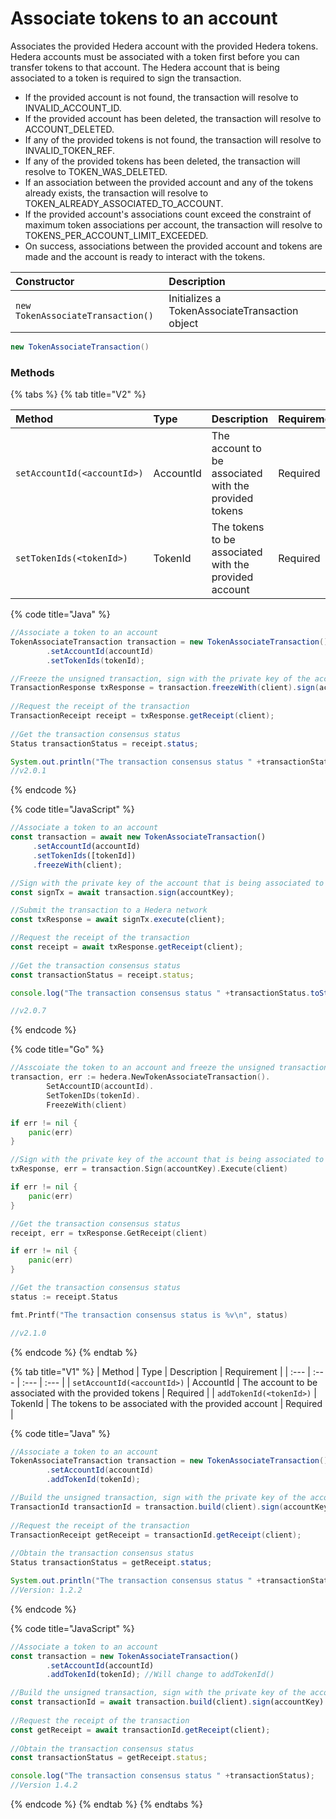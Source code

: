 # Associate tokens to an account

Associates the provided Hedera account with the provided Hedera tokens. Hedera accounts must be associated with a token first before you can transfer tokens to that account. The Hedera account that is being associated to a token is required to sign the transaction.

* If the provided account is not found, the transaction will resolve to INVALID\_ACCOUNT\_ID.
* If the provided account has been deleted, the transaction will resolve to ACCOUNT\_DELETED.
* If any of the provided tokens is not found, the transaction will resolve to INVALID\_TOKEN\_REF.
* If any of the provided tokens has been deleted, the transaction will resolve to TOKEN\_WAS\_DELETED.
* If an association between the provided account and any of the tokens already exists, the transaction will resolve to TOKEN\_ALREADY\_ASSOCIATED\_TO\_ACCOUNT.
* If the provided account's associations count exceed the constraint of maximum token associations per account, the transaction will resolve to TOKENS\_PER\_ACCOUNT\_LIMIT\_EXCEEDED.
* On success, associations between the provided account and tokens are made and the account is ready to interact with the tokens.

| Constructor | Description |
| :--- | :--- |
| `new TokenAssociateTransaction()` | Initializes a TokenAssociateTransaction object |

```java
new TokenAssociateTransaction()
```

### Methods

{% tabs %}
{% tab title="V2" %}


| Method | Type | Description | Requirement |
| :--- | :--- | :--- | :--- |
| `setAccountId(<accountId>)` | AccountId | The account to be associated with the provided tokens | Required |
| `setTokenIds(<tokenId>)` | TokenId | The tokens to be associated with the provided account | Required |

{% code title="Java" %}
```java
//Associate a token to an account
TokenAssociateTransaction transaction = new TokenAssociateTransaction()
        .setAccountId(accountId)
        .setTokenIds(tokenId);

//Freeze the unsigned transaction, sign with the private key of the account that is being associated to a token, submit the transaction to a Hedera network
TransactionResponse txResponse = transaction.freezeWith(client).sign(accountKey).execute(client);
    
//Request the receipt of the transaction
TransactionReceipt receipt = txResponse.getReceipt(client);
    
//Get the transaction consensus status
Status transactionStatus = receipt.status;

System.out.println("The transaction consensus status " +transactionStatus);
//v2.0.1
```
{% endcode %}

{% code title="JavaScript" %}
```javascript
//Associate a token to an account
const transaction = await new TokenAssociateTransaction()
     .setAccountId(accountId)
     .setTokenIds([tokenId])
     .freezeWith(client);

//Sign with the private key of the account that is being associated to a token 
const signTx = await transaction.sign(accountKey);

//Submit the transaction to a Hedera network    
const txResponse = await signTx.execute(client);

//Request the receipt of the transaction
const receipt = await txResponse.getReceipt(client);
    
//Get the transaction consensus status
const transactionStatus = receipt.status;

console.log("The transaction consensus status " +transactionStatus.toString());

//v2.0.7
```
{% endcode %}

{% code title="Go" %}
```go
//Asscoiate the token to an account and freeze the unsigned transaction for signing
transaction, err := hedera.NewTokenAssociateTransaction().
		SetAccountID(accountId).
		SetTokenIDs(tokenId).
		FreezeWith(client)

if err != nil {
	panic(err)
}

//Sign with the private key of the account that is being associated to a token, submit the transaction to a Hedera network
txResponse, err = transaction.Sign(accountKey).Execute(client)

if err != nil {
	panic(err)
}

//Get the transaction consensus status
receipt, err = txResponse.GetReceipt(client)

if err != nil {
	panic(err)
}

//Get the transaction consensus status
status := receipt.Status

fmt.Printf("The transaction consensus status is %v\n", status)

//v2.1.0
```
{% endcode %}
{% endtab %}

{% tab title="V1" %}
| Method | Type | Description | Requirement |
| :--- | :--- | :--- | :--- |
| `setAccountId(<accountId>)` | AccountId | The account to be associated with the provided tokens | Required |
| `addTokenId(<tokenId>)` | TokenId | The tokens to be associated with the provided account | Required |

{% code title="Java" %}
```java
//Associate a token to an account
TokenAssociateTransaction transaction = new TokenAssociateTransaction()
        .setAccountId(accountId)
        .addTokenId(tokenId);

//Build the unsigned transaction, sign with the private key of the account that is being associated to a token, submit the transaction to a Hedera network
TransactionId transactionId = transaction.build(client).sign(accountKey).execute(client);
    
//Request the receipt of the transaction
TransactionReceipt getReceipt = transactionId.getReceipt(client);
    
//Obtain the transaction consensus status
Status transactionStatus = getReceipt.status;

System.out.println("The transaction consensus status " +transactionStatus);
//Version: 1.2.2
```
{% endcode %}

{% code title="JavaScript" %}
```javascript
//Associate a token to an account 
const transaction = new TokenAssociateTransaction()
        .setAccountId(accountId)
        .addTokenId(tokenId); //Will change to addTokenId()

//Build the unsigned transaction, sign with the private key of the account that is being associated to a token, submit the transaction to a Hedera network
const transactionId = await transaction.build(client).sign(accountKey).execute(client);
    
//Request the receipt of the transaction
const getReceipt = await transactionId.getReceipt(client);
    
//Obtain the transaction consensus status
const transactionStatus = getReceipt.status;

console.log("The transaction consensus status " +transactionStatus);
//Version 1.4.2
```
{% endcode %}
{% endtab %}
{% endtabs %}



